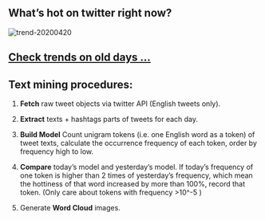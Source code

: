 ## What’s hot on twitter right now?

![trend-20200420][wordcloud]

[wordcloud]: https://raw.githubusercontent.com/xdqc/tweet-trend-everyday/master/word-cloud/trend-20200420.png?token=AF5V4P7ADR6KQBZ4CEDTNIK6AXRMU "trend-20200420"

## [Check trends on old days ...](https://github.com/xdqc/tweet-trend-everyday/tree/master/word-cloud)

## Text mining procedures:

1. **Fetch** raw tweet objects via twitter API (English tweets only).

2. **Extract** texts + hashtags parts of tweets for each day.

3. **Build Model** Count unigram tokens (i.e. one English word as a token) of tweet texts, calculate the occurrence frequency of each token, order by frequency high to low.

4. **Compare** today’s model and yesterday’s model. If today’s frequency of one token is higher than 2 times of yesterday’s frequency, which mean the hottiness of that word increased by more than 100%, record that token. (Only care about tokens with frequency >10^-5 )

5. Generate **Word Cloud** images.
